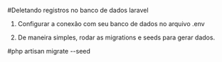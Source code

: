 #Deletando registros no banco de dados laravel

1) Configurar a conexão com seu banco de dados no arquivo .env

2) De maneira simples, rodar as migrations e seeds para gerar dados.

#php artisan migrate --seed
